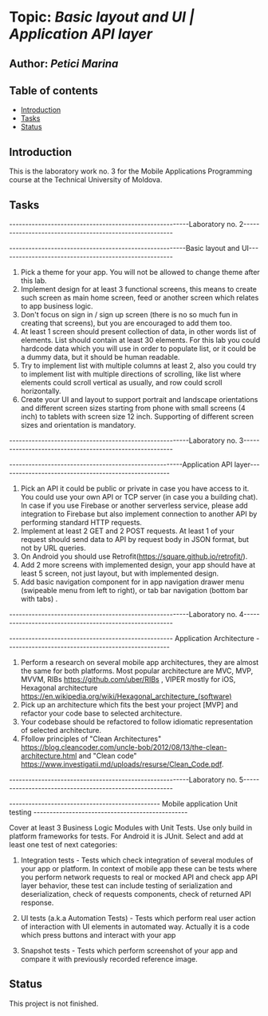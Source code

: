 # Topic: *Basic layout and UI | Application API layer*
## Author: *Petici Marina*


## Table of contents
* [Introduction](#introduction)
* [Tasks](#tasks)
* [Status](#status)

## Introduction
This is the laboratory work no. 3 for the Mobile Applications Programming course at the Technical University of Moldova.
   
## Tasks

--------------------------------------------------------Laboratory no. 2--------------------------------------------------------

-------------------------------------------------------Basic layout and UI------------------------------------------------------

1. Pick a theme for your app. You will not be allowed to change theme after this lab.
2. Implement design for at least 3 functional screens, this means to create such screen as main home screen, feed or another screen which relates to app business logic.
3. Don't focus on sign in / sign up screen (there is no so much fun in creating that screens), but you are encouraged to add them too.
4. At least 1 screen should present collection of data, in other words list of elements.
List should contain at least 30 elements. For this lab you could hardcode data which you will use in order to populate list, or it could be a dummy data, but it should be human readable.
5. Try to implement list with multiple columns at least 2, also you could try to implement list with multiple directions of scrolling, like list where elements could scroll vertical as usually, and row could scroll horizontally.
6. Create your UI and layout to support portrait and landscape orientations and different screen sizes starting from phone with small screens (4 inch) to tablets with screen size 12 inch. Supporting of different screen sizes and orientation is mandatory.

--------------------------------------------------------Laboratory no. 3--------------------------------------------------------

------------------------------------------------------Application API layer-----------------------------------------------------

1. Pick an API it could be public or private in case you have access to it. You could use your own API or TCP server (in case you a building chat). In case if you use Firebase or another serverless service, please add integration to Firebase but also implement connection to another API by performing standard HTTP requests.
2. Implement at least 2 GET and 2 POST requests. At least 1 of your request should send data to API by request body in JSON format, but not by URL queries.
3. On Android you should use Retrofit(https://square.github.io/retrofit/).
4. Add 2 more screens with implemented design, your app should have at least 5 screen, not just layout, but with implemented design.
5. Add basic navigation component for in app navigation drawer menu (swipeable menu from left to right), or tab bar navigation (bottom bar with tabs) .

--------------------------------------------------------Laboratory no. 4--------------------------------------------------------

--------------------------------------------------- Application Architecture ---------------------------------------------------

1. Perform a research on several mobile app architectures, they are almost the same for both platforms. Most popular architecture are MVC, MVP, MVVM, RIBs https://github.com/uber/RIBs , VIPER mostly for iOS, Hexagonal architecture https://en.wikipedia.org/wiki/Hexagonal_architecture_(software) 
2. Pick up an architecture which fits the best your project [MVP] and refactor your code base to selected architecture. 
3. Your codebase should be refactored to follow idiomatic representation of selected architecture. 
4. Ffollow principles of "Clean Architectures" https://blog.cleancoder.com/uncle-bob/2012/08/13/the-clean-architecture.html and "Clean code" https://www.investigatii.md/uploads/resurse/Clean_Code.pdf.

--------------------------------------------------------Laboratory no. 5--------------------------------------------------------

----------------------------------------------- Mobile application Unit testing ------------------------------------------------

Cover at least 3 Business Logic Modules with Unit Tests. Use only build in platform frameworks for tests. For Android it is JUnit.
Select and add at least one test of next categories:

1. Integration tests - Tests which check integration of several modules of your app or platform. In context of mobile app these can be tests where you perform network requests to real or mocked API and check app API layer behavior, these test can include testing of serialization and deserialization, check of requests components, check of returned API response.

2. UI tests (a.k.a Automation Tests) - Tests which perform real user action of interaction with UI elements in automated way. Actually it is a code which press buttons and interact with your app

3. Snapshot tests - Tests which perform screenshot of your app and compare it with previously recorded reference image.

## Status
This project is not finished.

